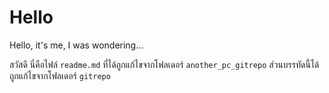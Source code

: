 <!-- in readme.md file -->
# Hello
Hello, it's me, I was wondering...

สวัสดี นี่คือไฟล์ `readme.md` ที่ได้ถูกแก้ไขจากโฟลเดอร์ `another_pc_gitrepo`
ส่วนบรรทัดนี้ได้ถูกแก้ไขจากโฟลเดอร์ `gitrepo`